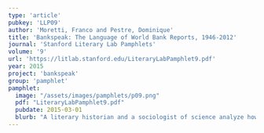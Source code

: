 ```yaml
---
type: 'article'
pubkey: 'LLP09'
author: 'Moretti, Franco and Pestre, Dominique'
title: 'Bankspeak: The Language of World Bank Reports, 1946-2012'
journal: 'Stanford Literary Lab Pamphlets'
volume: '9'
url: 'https://litlab.stanford.edu/LiteraryLabPamphlet9.pdf'
year: 2015
project: 'bankspeak'
group: 'pamphlet'
pamphlet:
  image: "/assets/images/pamphlets/p09.png"
  pdf: "LiteraryLabPamphlet9.pdf"
  pubdate: 2015-03-01
  blurb: "A literary historian and a sociologist of science analyze how the World Bank presents – and justifies – its role within the global economy. Focusing on the Bank’s semantic and grammatical patterns, Moretti and Pestre provide a path-breaking study of an “institutional” language, and of the neo-liberal rhetoric of recent decades."
---
```

